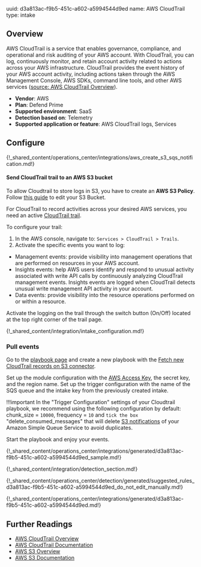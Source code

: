 uuid: d3a813ac-f9b5-451c-a602-a5994544d9ed
name: AWS CloudTrail
type: intake

## Overview
AWS CloudTrail is a service that enables governance, compliance, and operational and risk auditing of your AWS account. With CloudTrail, you can log, continuously monitor, and retain account activity related to actions across your AWS infrastructure. CloudTrail provides the event history of your AWS account activity, including actions taken through the AWS Management Console, AWS SDKs, command line tools, and other AWS services ([source: AWS CloudTrail Overview](https://aws.amazon.com/cloudtrail/)).

- **Vendor**: AWS
- **Plan**: Defend Prime
- **Supported environment**: SaaS
- **Detection based on**: Telemetry
- **Supported application or feature**: AWS CloudTrail logs, Services

## Configure

{!_shared_content/operations_center/integrations/aws_create_s3_sqs_notification.md!}

#### Send CloudTrail trail to an AWS S3 bucket

To allow Cloudtrail to store logs in S3, you have to create an **AWS S3 Policy**. Follow [this guide](https://docs.aws.amazon.com/awscloudtrail/latest/userguide/create-s3-bucket-policy-for-cloudtrail.html) to edit your S3 Bucket.

For CloudTrail to record activities across your desired AWS services, you need an active [CloudTrail trail](https://docs.aws.amazon.com/awscloudtrail/latest/userguide/creating-an-organizational-trail-in-the-console.html).

To configure your trail:

1. In the AWS console, navigate to: `Services > CloudTrail > Trails`.
2. Activate the specific events you want to log:

- Management events: provide visibility into management operations that are performed on resources in your AWS account.
- Insights events: help AWS users identify and respond to unusual activity associated with write API calls by continuously analyzing CloudTrail management events. Insights events are logged when CloudTrail detects unusual write management API activity in your account.
- Data events: provide visibility into the resource operations performed on or within a resource.

Activate the logging on the trail through the switch button (On/Off) located at the top right corner of the trail page.

{!_shared_content/integration/intake_configuration.md!}

### Pull events

Go to the [playbook page](https://app.sekoia.io/operations/playbooks) and create a new playbook with the [Fetch new CloudTrail records on S3 connector](/integration/action_library/cloud_providers/aws.md#fetch-new-cloudtrail-records-on-s3).

Set up the module configuration with the [AWS Access Key](https://docs.aws.amazon.com/IAM/latest/UserGuide/id_credentials_access-keys.html), the secret key, and the region name. Set up the trigger configuration with the name of the SQS queue and the intake key from the previously created intake.

!!!important
    In the "Trigger Configuration" settings of your Cloudtrail playbook, we recommend using the following configuration by default: chunk_size = `10000`, frequency = `10` and `tick the box` "delete_consumed_messages" that will delete [S3 notifications](https://docs.aws.amazon.com/AmazonS3/latest/userguide/NotificationHowTo.html) of your Amazon Simple Queue Service to avoid duplicates.

Start the playbook and enjoy your events.

{!_shared_content/operations_center/integrations/generated/d3a813ac-f9b5-451c-a602-a5994544d9ed_sample.md!}

{!_shared_content/integration/detection_section.md!}

{!_shared_content/operations_center/detection/generated/suggested_rules_d3a813ac-f9b5-451c-a602-a5994544d9ed_do_not_edit_manually.md!}

{!_shared_content/operations_center/integrations/generated/d3a813ac-f9b5-451c-a602-a5994544d9ed.md!}

## Further Readings

- [AWS CloudTrail Overview](https://aws.amazon.com/cloudtrail/)
- [AWS CloudTrail Documentation](https://docs.aws.amazon.com/awscloudtrail/latest/userguide/cloudtrail-user-guide.html)
- [AWS S3 Overview](https://aws.amazon.com/s3/)
- [AWS S3 Documentation](https://docs.aws.amazon.com/AmazonS3/latest/userguide/Welcome.html)
